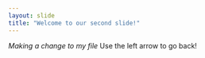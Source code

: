 ```yaml
---
layout: slide
title: "Welcome to our second slide!"
---
```

*Making a change to my file*
Use the left arrow to go back!
